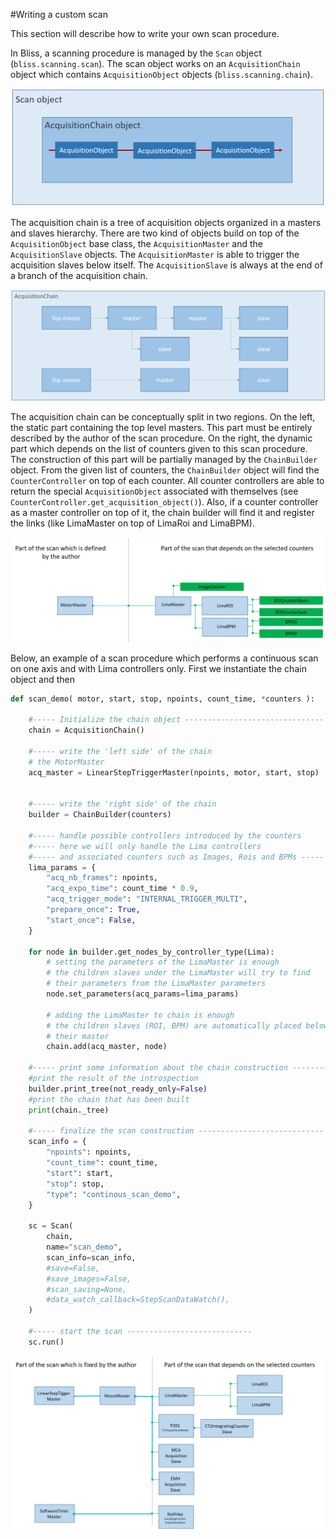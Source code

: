 #Writing a custom scan

This section will describe how to write your own scan procedure. 

In Bliss, a scanning procedure is managed by the `Scan` object (`bliss.scanning.scan`).
The scan object works on an `AcquisitionChain` object which contains `AcquisitionObject` objects (`bliss.scanning.chain`).

![Screenshot](img/scan_writing/scan.png)

The acquisition chain is a tree of acquisition objects organized in a masters and slaves hierarchy.
There are two kind of objects build on top of the `AcquisitionObject` base class, the `AcquisitionMaster` and the `AcquisitionSlave` objects.
The `AcquisitionMaster` is able to trigger the acquisition slaves below itself.
The `AcquisitionSlave` is always at the end of a branch of the acquisition chain.

![Screenshot](img/scan_writing/acq_chain.png)


The acquisition chain can be conceptually split in two regions. 
On the left, the static part containing the top level masters. This part must be entirely described by the author of the scan procedure. 
On the right, the dynamic part which depends on the list of counters given to this scan procedure. The construction of this part will be partially managed by the `ChainBuilder` object. From the given list of counters, the `ChainBuilder` object will find the `CounterController` on top of each counter.
All counter controllers are able to return the special `AcquisitionObject` associated with themselves (see `CounterController.get_acquisition_object()`).
Also, if a counter controller as a master controller on top of it, the chain builder will find it and register the links (like LimaMaster on top of LimaRoi and LimaBPM). 

![Screenshot](img/scan_writing/chain_struct.png)


Below, an example of a scan procedure which performs a continuous scan on one axis and with Lima controllers only.
First we instantiate the chain object and then 

```python
def scan_demo( motor, start, stop, npoints, count_time, *counters ):

    #----- Initialize the chain object -------------------------------
    chain = AcquisitionChain()

    #----- write the 'left side' of the chain
    # the MotorMaster
    acq_master = LinearStepTriggerMaster(npoints, motor, start, stop)

    
    #----- write the 'right side' of the chain
    builder = ChainBuilder(counters)

    #----- handle possible controllers introduced by the counters 
    #----- here we will only handle the Lima controllers 
    #----- and associated counters such as Images, Rois and BPMs -----
    lima_params = {
        "acq_nb_frames": npoints,
        "acq_expo_time": count_time * 0.9,
        "acq_trigger_mode": "INTERNAL_TRIGGER_MULTI",
        "prepare_once": True,
        "start_once": False,
    }

    for node in builder.get_nodes_by_controller_type(Lima):
        # setting the parameters of the LimaMaster is enough 
        # the children slaves under the LimaMaster will try to find 
        # their parameters from the LimaMaster parameters
        node.set_parameters(acq_params=lima_params) 

        # adding the LimaMaster to chain is enough 
        # the children slaves (ROI, BPM) are automatically placed below
        # their master
        chain.add(acq_master, node)                 

    #----- print some information about the chain construction --------
    #print the result of the introspection
    builder.print_tree(not_ready_only=False)
    #print the chain that has been built
    print(chain._tree)

    #----- finalize the scan construction ----------------------------
    scan_info = {
        "npoints": npoints,
        "count_time": count_time,
        "start": start,
        "stop": stop,
        "type": "continous_scan_demo",
    }

    sc = Scan(
        chain,
        name="scan_demo",
        scan_info=scan_info,
        #save=False,
        #save_images=False,
        #scan_saving=None,
        #data_watch_callback=StepScanDataWatch(),
    )

    #----- start the scan ----------------------------
    sc.run()
```




![Screenshot](img/scan_writing/chain_example.png)